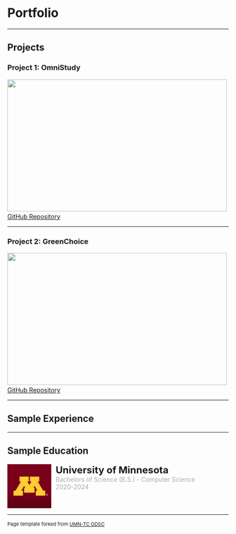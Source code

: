 # Portfolio

---

## Projects

### Project 1: OmniStudy 
<img src="images/omnistudy.png" height="300" width="500"/><br/>
[GitHub Repository](https://github.com/omnistudy-ai/omnistudy-test)

---

### Project 2: GreenChoice
<img src="images/greenChoice.png" height="300" width="500"/><br/>
[GitHub Repository](https://github.umn.edu/GDSC/greenchoice)

--- 

## Sample Experience



--- 

## Sample Education
<div style="display: flex; flex-direction: row; gap: 10px;">
    <img src="images/umn.jpeg" height="100" width="100"/>
    <div style="display: flex; flex-direction: column">
        <p style="font-weight: bold; font-size: 22px; margin: 0;">University of Minnesota</p>
        <p style="color: #ababab; margin: 0;">Bachelors of Science (B.S.) - Computer Science</p>
        <p style="color: #ababab; margin: 0;">2020-2024</p>
    </div>
</div>

---
<p style="font-size:11px">Page template forked from <a href="https://gdsc.github.io">UMN-TC GDSC</a></p>